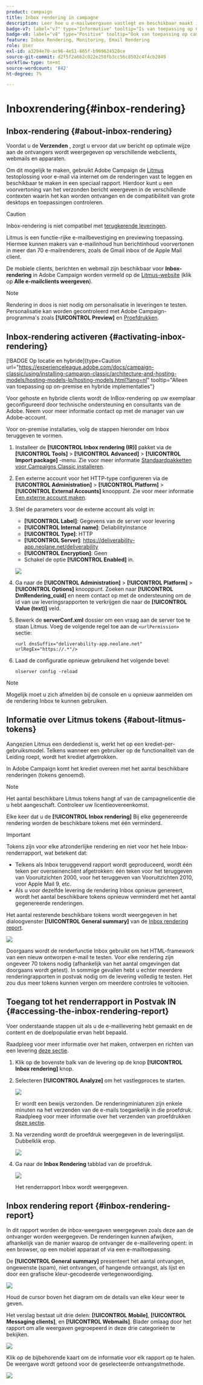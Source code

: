 ```yaml
---
product: campaign
title: Inbox rendering in campagne
description: Leer hoe u e-mailweergaven vastlegt en beschikbaar maakt in een speciaal rapport
badge-v7: label="v7" type="Informative" tooltip="Is van toepassing op Campaign Classic v7"
badge-v8: label="v8" type="Positive" tooltip="Ook van toepassing op campagne v8"
feature: Inbox Rendering, Monitoring, Email Rendering
role: User
exl-id: a3294e70-ac96-4e51-865f-b969624528ce
source-git-commit: d2f5f2a662c022e258fb3cc56c8502c4f4cb2849
workflow-type: tm+mt
source-wordcount: '842'
ht-degree: 7%

---
```


# Inboxrendering{#inbox-rendering}

## Inbox-rendering {#about-inbox-rendering}

Voordat u de **Verzenden** , zorgt u ervoor dat uw bericht op optimale wijze aan de ontvangers wordt weergegeven op verschillende webclients, webmails en apparaten.

Om dit mogelijk te maken, gebruikt Adobe Campaign de [Litmus](https://litmus.com/email-testing) testoplossing voor e-mail via internet om de renderingen vast te leggen en beschikbaar te maken in een speciaal rapport. Hierdoor kunt u een voorvertoning van het verzonden bericht weergeven in de verschillende contexten waarin het kan worden ontvangen en de compatibiliteit van grote desktops en toepassingen controleren.

>[!CAUTION]
>Inbox-rendering is niet compatibel met [terugkerende leveringen](communication-channels.md#recurring-delivery).
>

Litmus is een functie-rijke e-mailbevestiging en previewing toepassing. Hiermee kunnen makers van e-mailinhoud hun berichtinhoud voorvertonen in meer dan 70 e-mailrenderers, zoals de Gmail inbox of de Apple Mail client.

De mobiele clients, berichten en webmail zijn beschikbaar voor **Inbox-rendering** in Adobe Campaign worden vermeld op de [Litmus-website](https://litmus.com/email-testing) (klik op **Alle e-mailclients weergeven**).

>[!NOTE]
>
>Rendering in doos is niet nodig om personalisatie in leveringen te testen. Personalisatie kan worden gecontroleerd met Adobe Campaign-programma&#39;s zoals **[!UICONTROL Preview]** en [Proefdrukken](steps-validating-the-delivery.md#sending-a-proof).

## Inbox-rendering activeren {#activating-inbox-rendering}

[!BADGE Op locatie en hybride]{type=Caution url="https://experienceleague.adobe.com/docs/campaign-classic/using/installing-campaign-classic/architecture-and-hosting-models/hosting-models-lp/hosting-models.html?lang=nl" tooltip="Alleen van toepassing op on-premise en hybride implementaties"}

Voor gehoste en hybride clients wordt de InBox-rendering op uw exemplaar geconfigureerd door technische ondersteuning en consultants van de Adobe. Neem voor meer informatie contact op met de manager van uw Adobe-account.

Voor on-premise installaties, volg de stappen hieronder om Inbox teruggeven te vormen.

1. Installeer de **[!UICONTROL Inbox rendering (IR)]** pakket via de **[!UICONTROL Tools]** > **[!UICONTROL Advanced]** > **[!UICONTROL Import package]** -menu. Zie voor meer informatie [Standaardpakketten voor Campaigns Classic installeren](../../installation/using/installing-campaign-standard-packages.md).
1. Een externe account voor het HTTP-type configureren via de **[!UICONTROL Administration]** > **[!UICONTROL Platform]** > **[!UICONTROL External Accounts]** knooppunt. Zie voor meer informatie [Een externe account maken](../../installation/using/external-accounts.md#creating-an-external-account).
1. Stel de parameters voor de externe account als volgt in:
   * **[!UICONTROL Label]**: Gegevens van de server voor levering
   * **[!UICONTROL Internal name]**: DeliabilityInstance
   * **[!UICONTROL Type]**: HTTP
   * **[!UICONTROL Server]**: https://deliverability-app.neolane.net/deliverability
   * **[!UICONTROL Encryption]**: Geen
   * Schakel de optie **[!UICONTROL Enabled]** in.

   ![](assets/s_tn_inbox_rendering_external-account.png)

1. Ga naar de **[!UICONTROL Administration]** > **[!UICONTROL Platform]** > **[!UICONTROL Options]** knooppunt. Zoeken naar **[!UICONTROL DmRendering_cuid]** en neem contact op met de ondersteuning om de id van uw leveringsrapporten te verkrijgen die naar de **[!UICONTROL Value (text)]** veld.
1. Bewerk de **serverConf.xml** dossier om een vraag aan de server toe te staan Litmus. Voeg de volgende regel toe aan de `<urlPermission>` sectie:

   ```
   <url dnsSuffix="deliverability-app.neolane.net" urlRegEx="https://.*"/>
   ```

1. Laad de configuratie opnieuw gebruikend het volgende bevel:

   ```
   nlserver config -reload
   ```

>[!NOTE]
>
>Mogelijk moet u zich afmelden bij de console en u opnieuw aanmelden om de rendering Inbox te kunnen gebruiken.

## Informatie over Litmus tokens {#about-litmus-tokens}

Aangezien Litmus een derdedienst is, werkt het op een krediet-per-gebruiksmodel. Telkens wanneer een gebruiker op de functionaliteit van de Leiding roept, wordt het krediet afgetrokken.

In Adobe Campaign komt het krediet overeen met het aantal beschikbare renderingen (tokens genoemd).

>[!NOTE]
>
>Het aantal beschikbare Litmus tokens hangt af van de campagnelicentie die u hebt aangeschaft. Controleer uw licentieovereenkomst.

Elke keer dat u de **[!UICONTROL Inbox rendering]** Bij elke gegenereerde rendering worden de beschikbare tokens met één verminderd.

>[!IMPORTANT]
>
>Tokens zijn voor elke afzonderlijke rendering en niet voor het hele Inbox-renderrapport, wat betekent dat:
>
>* Telkens als Inbox teruggevend rapport wordt geproduceerd, wordt één teken per overseinencliënt afgetrokken: één teken voor het teruggeven van Vooruitzichten 2000, voor het teruggeven van Vooruitzichten 2010, voor Apple Mail 9, etc.
>* Als u voor dezelfde levering de rendering Inbox opnieuw genereert, wordt het aantal beschikbare tokens opnieuw verminderd met het aantal gegenereerde renderingen.
>

Het aantal resterende beschikbare tokens wordt weergegeven in het dialoogvenster **[!UICONTROL General summary]** van de [Inbox rendering report](#inbox-rendering-report).

![](assets/s_tn_inbox_rendering_tokens.png)

Doorgaans wordt de renderfunctie Inbox gebruikt om het HTML-framework van een nieuw ontworpen e-mail te testen. Voor elke rendering zijn ongeveer 70 tokens nodig (afhankelijk van het aantal omgevingen dat doorgaans wordt getest). In sommige gevallen hebt u echter meerdere renderingrapporten in postvak nodig om de levering volledig te testen. Het zou dus meer tokens kunnen vergen om meerdere controles te voltooien.

## Toegang tot het renderrapport in Postvak IN {#accessing-the-inbox-rendering-report}

Voer onderstaande stappen uit als u de e-maillevering hebt gemaakt en de content en de doelpopulatie ervan hebt bepaald.

Raadpleeg voor meer informatie over het maken, ontwerpen en richten van een levering [deze sectie](about-email-channel.md).

1. Klik op de bovenste balk van de levering op de knop **[!UICONTROL Inbox rendering]** knop.
1. Selecteren **[!UICONTROL Analyze]** om het vastlegproces te starten.

   ![](assets/s_tn_inbox_rendering_button.png)

   Er wordt een bewijs verzonden. De renderingminiaturen zijn enkele minuten na het verzenden van de e-mails toegankelijk in die proefdruk. Raadpleeg voor meer informatie over het verzenden van proefdrukken [deze sectie](steps-validating-the-delivery.md#sending-a-proof).

1. Na verzending wordt de proefdruk weergegeven in de leveringslijst. Dubbelklik erop.

   ![](assets/s_tn_inbox_rendering_delivery_list.png)

1. Ga naar de **Inbox Rendering** tabblad van de proefdruk.

   ![](assets/s_tn_inbox_rendering_tab.png)

   Het renderrapport Inbox wordt weergegeven.

## Inbox rendering report {#inbox-rendering-report}

In dit rapport worden de inbox-weergaven weergegeven zoals deze aan de ontvanger worden weergegeven. De renderingen kunnen afwijken, afhankelijk van de manier waarop de ontvanger de e-maillevering opent: in een browser, op een mobiel apparaat of via een e-mailtoepassing.

De **[!UICONTROL General summary]** presenteert het aantal ontvangen, ongewenste (spam), niet ontvangen, of hangende ontvangst, als lijst en door een grafische kleur-gecodeerde vertegenwoordiging.

![](assets/s_tn_inbox_rendering_summary.png)

Houd de cursor boven het diagram om de details van elke kleur weer te geven.

Het verslag bestaat uit drie delen: **[!UICONTROL Mobile]**, **[!UICONTROL Messaging clients]**, en **[!UICONTROL Webmails]**. Blader omlaag door het rapport om alle weergaven gegroepeerd in deze drie categorieën te bekijken.

![](assets/s_tn_inbox_rendering_report.png)

Klik op de bijbehorende kaart om de informatie voor elk rapport op te halen. De weergave wordt getoond voor de geselecteerde ontvangstmethode.

![](assets/s_tn_inbox_rendering_example.png)
